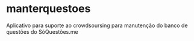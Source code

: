 # manterquestoes
Aplicativo para suporte ao crowdsoursing para manutenção do banco de questões do SóQuestões.me
